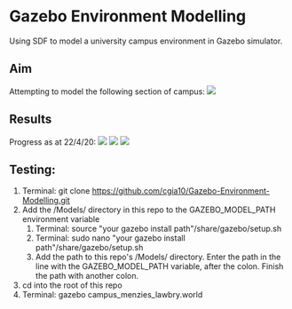 # Gazebo Environment Modelling
Using SDF to model a university campus environment in Gazebo simulator.

## Aim
Attempting to model the following section of campus:
![](https://raw.github.com/cgia10/Gazebo-Environment-Modelling/master/Images/campus.JPG)

## Results
Progress as at 22/4/20:
![](https://raw.github.com/cgia10/Gazebo-Environment-Modelling/master/Images/model_top.JPG)
![](https://raw.github.com/cgia10/Gazebo-Environment-Modelling/master/Images/model_front.JPG)
![](https://raw.github.com/cgia10/Gazebo-Environment-Modelling/master/Images/model_closeup.JPG)

## Testing:
1. Terminal: git clone https://github.com/cgia10/Gazebo-Environment-Modelling.git
2. Add the /Models/ directory in this repo to the GAZEBO_MODEL_PATH environment variable
    1. Terminal: source "your gazebo install path"/share/gazebo/setup.sh
    2. Terminal: sudo nano "your gazebo install path"/share/gazebo/setup.sh
    3. Add the path to this repo's /Models/ directory. Enter the path in the line with the GAZEBO_MODEL_PATH variable, after the colon. Finish the path with another colon.
3. cd into the root of this repo
4. Terminal: gazebo campus_menzies_lawbry.world
